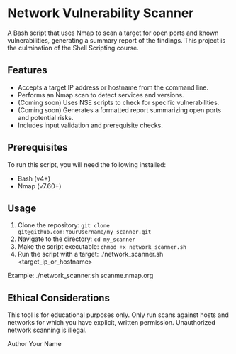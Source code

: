 # Network Vulnerability Scanner

A Bash script that uses Nmap to scan a target for open ports and known vulnerabilities, generating a summary report of the findings. This project is the culmination of the Shell Scripting course.

## Features

* Accepts a target IP address or hostname from the command line.
* Performs an Nmap scan to detect services and versions.
* (Coming soon) Uses NSE scripts to check for specific vulnerabilities.
* (Coming soon) Generates a formatted report summarizing open ports and potential risks.
* Includes input validation and prerequisite checks.

## Prerequisites

To run this script, you will need the following installed:
* Bash (v4+)
* Nmap (v7.60+)

## Usage

1.  Clone the repository: `git clone git@github.com:YourUsername/my_scanner.git`
2.  Navigate to the directory: `cd my_scanner`
3.  Make the script executable: `chmod +x network_scanner.sh`
4.  Run the script with a target:
./network_scanner.sh <target_ip_or_hostname>

Example:
./network_scanner.sh scanme.nmap.org

## Ethical Considerations
This tool is for educational purposes only. Only run scans against hosts and networks for which you have explicit, written permission. Unauthorized network scanning is illegal.

Author
Your Name

